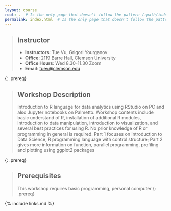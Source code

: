 ```yaml
---
layout: course
root: .  # Is the only page that doesn't follow the pattern /:path/index.html
permalink: index.html  # Is the only page that doesn't follow the pattern /:path/index.html
---
```


> ## Instructor
> - **Instructors**: Tue Vu, Grigori Yourganov
> - **Office**: 2119 Barre Hall, Clemson University
> - **Office Hours**: Wed 8.30-11.30 Zoom
> - **Email**: tuev@clemson.edu

{: .prereq}

> ## Workshop Description
> Introduction to R language for data analytics using RStudio on PC and also Jupyter notebooks on Palmetto. Workshop contents include basic understand of R, installation of additional R modules, introduction to data manipulation, introduction to visualization, and several best practices for using R. No prior knowledge of R or programming in general is required. Part 1 focuses on introduction to Data Science, R programming language with control structure; Part 2 gives more information on function, parallel programming, profiling and plotting using ggplot2 packages
>
{: .prereq}

> ## Prerequisites
> This workshop requires basic programming, personal computer
{: .prereq}

{% include links.md %}
